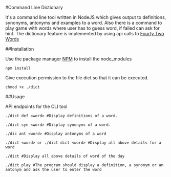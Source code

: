 #Command Line Dictionary 

It's a command line tool written in NodeJS which gives output to definitions, synonyms, antonyms and examples to a word. Also there is a command to play game with words where user has to guess word, if failed can ask for hint. The dictionary feature is implemented by using api calls to [Fourty Two Words](https://fourtytwowords.herokuapp.com)

##Installation

Use the package manager [NPM](https://www.npmjs.com/) to install the node_modules

```npm install```

Give execution permission to the file dict so that it can be executed.

```chmod +x ./dict```

##Usage

API endpoints for the CLI tool

```
./dict def <word> #Display definitions of a word. 

./dict syn <word> #Display synonyms of a word. 

./dic ant <word> #Display antonyms of a word

./dict <word> or ./dict dict <word> #Display all above details for a word

./dict #Display all above details of word of the day

./dict play #The program should display a definition, a synonym or an antonym and ask the user to enter the word
```
